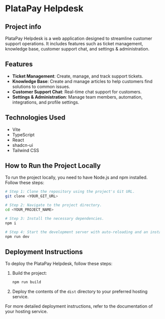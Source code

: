 # PlataPay Helpdesk

## Project info

PlataPay Helpdesk is a web application designed to streamline customer support operations. It includes features such as ticket management, knowledge base, customer support chat, and settings & administration.

## Features

- **Ticket Management**: Create, manage, and track support tickets.
- **Knowledge Base**: Create and manage articles to help customers find solutions to common issues.
- **Customer Support Chat**: Real-time chat support for customers.
- **Settings & Administration**: Manage team members, automation, integrations, and profile settings.

## Technologies Used

- Vite
- TypeScript
- React
- shadcn-ui
- Tailwind CSS

## How to Run the Project Locally

To run the project locally, you need to have Node.js and npm installed. Follow these steps:

```sh
# Step 1: Clone the repository using the project's Git URL.
git clone <YOUR_GIT_URL>

# Step 2: Navigate to the project directory.
cd <YOUR_PROJECT_NAME>

# Step 3: Install the necessary dependencies.
npm i

# Step 4: Start the development server with auto-reloading and an instant preview.
npm run dev
```

## Deployment Instructions

To deploy the PlataPay Helpdesk, follow these steps:

1. Build the project:
   ```sh
   npm run build
   ```

2. Deploy the contents of the `dist` directory to your preferred hosting service.

For more detailed deployment instructions, refer to the documentation of your hosting service.
